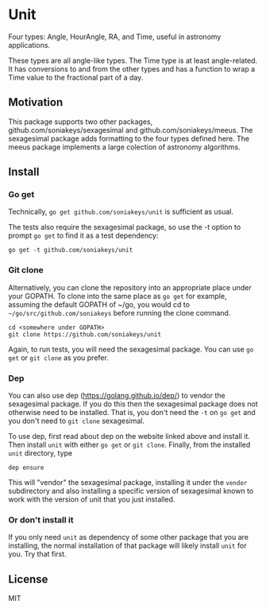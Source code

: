 # Unit

Four types: Angle, HourAngle, RA, and Time, useful in astronomy applications.

These types are all angle-like types.  The Time type is at least angle-related.
It has conversions to and from the other types and has a function to wrap a
Time value to the fractional part of a day.

## Motivation

This package supports two other packages, github.com/soniakeys/sexagesimal and
github.com/soniakeys/meeus.  The sexagesimal package adds formatting to the
four types defined here.  The meeus package implements a large colection of
astronomy algorithms.

## Install

### Go get

Technically, `go get github.com/soniakeys/unit` is sufficient as usual.

The tests also require the sexagesimal package, so use the -t option to prompt
`go get` to find it as a test dependency:

    go get -t github.com/soniakeys/unit

### Git clone

Alternatively, you can clone the repository into an appropriate place under
your GOPATH.  To clone into the same place as `go get` for example, assuming
the default GOPATH of ~/go, you would cd to `~/go/src/github.com/soniakeys`
before running the clone command.

    cd <somewhere under GOPATH>
    git clone https://github.com/soniakeys/unit

Again, to run tests, you will need the sexagesimal package.  You can use
`go get` or `git clone` as you prefer.

### Dep

You can also use dep (https://golang.github.io/dep/) to vendor the sexagesimal
package.  If you do this then the sexagesimal package does not otherwise need
to be installed.  That is, you don't need the `-t` on `go get` and you don't
need to `git clone` sexagesimal.

To use dep, first read about dep on the website linked above and install it.
Then install `unit` with either `go get` or `git clone`.  Finally, from the
installed `unit` directory, type

    dep ensure

This will "vendor" the sexagesimal package, installing it under the `vendor`
subdirectory and also installing a specific version of sexagesimal known to
work with the version of unit that you just installed.

### Or don't install it

If you only need `unit` as dependency of some other package that you are
installing, the normal installation of that package will likely install `unit`
for you.  Try that first.

## License

MIT
